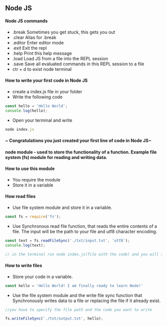 ## Node JS
#### Node JS commands
+ .break    Sometimes you get stuck, this gets you out
+ .clear    Alias for .break
+ .editor   Enter editor mode
+ .exit     Exit the repl
+ .help     Print this help message
+ .load     Load JS from a file into the REPL session
+ .save     Save all evaluated commands in this REPL session to a file
+ ctr + d   to exist node terminal

#### How to write your first code in Node JS
+ create a index.js file in your folder 
+ Write the following code
```js
const hello = 'Hello World';
console.log(hello);
```
+ Open your terminal and write 
```js
node index.js
```
#### ~ Congratulations you just created your first line of code in Node JS~

#### node module - used to store the functionality of a function. Example file system (fs) module for reading and writing data.

#### How to use this module
+ You require the module
+ Store it in a variable

#### How read files 
+ Use file system module and store it in a variable.
```js
const fs = require('fs');
```
+ Use Synchronous read file function, that reads the entire contents of a file. The input will be the path to your file and utf8 character encoding.
```js
const text = fs.readFileSync('./txt/input.txt', 'utf8');
console.log(text); 

// in the terminal run node index.js(file with the code) and you will see the text as the output.
```

#### How to write files 
+ Store your code in a variable. 
```js
const hello = 'Hello World! I am finally ready to learn Node!'
```
+ Use the file system module and the write file sync function that Synchronously writes data to a file or replacing the file if it already exist.
```js
//you have to specify the file path and the code you want to write

fs.writeFileSync('./txt/output.txt', hello);
```